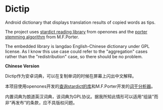Dictip
======

Android dictionary that displays translation results of copied words as tips.

The project uses [stardict reading library](https://code.google.com/p/open-ones/source/browse/trunk/ProjectList/InnoDict/Stardict-Core/?r=406) from openones  and the [porter stemming algorithm](http://www.tartarus.org/~martin/PorterStemmer) from M.F.Porter.

The embedded library is langdao English-Chinese dictionary under GPL license. As I know this use case could refer to the "aggregation" cases rather than the "redistribution" case, so there should be no problem.


**Chinese Version**

Dictip作为安卓词典，可以在复制单词的时候在屏幕上闪出中文解释。

本项目使用openones开发的[查询stardict的库]( https://code.google.com/p/open-ones/source/browse/trunk/ProjectList/InnoDict/Stardict-Core/?r=406)和M.F.Porter开发的[词干分析器](http://www.tartarus.org/~martin/PorterStemmer)。

内置词典为朗道英汉词典，该词典为GPL协议。据我所知此情形可以适用“组装”而非“再发布”的条款，应不具版权问题。
